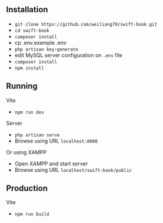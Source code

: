 ## Installation

- `git clone https://github.com/weiliang79/swift-book.git`
- `cd swift-book`
- `composer install`
-  cp .env.example .env
- `php artisan key:generate`
- edit MySQL server configuration on `.env` file
- `composer install`
- `npm install`

## Running

Vite
- `npm run dev`

Server
- `php artisan serve`
- Browse using URL `localhost:8000`

Or using XAMPP
- Open XAMPP and start server
- Browse using URL `localhost/swift-book/public`

## Production

Vite
- `npm run build`
